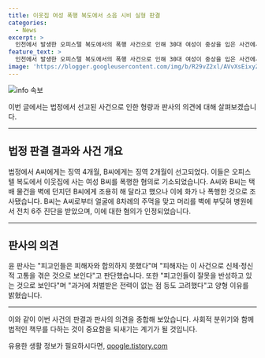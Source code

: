 ```yaml
---
title: 이웃집 여성 폭행 복도에서 소음 시비 실형 판결
categories:
  - News
excerpt: >
  인천에서 발생한 오피스텔 복도에서의 폭행 사건으로 인해 30대 여성이 중상을 입은 사건에서 20대 남성 2명이 징역형을 선고받았다. A씨는 징역 4개월, B씨는 징역 2개월을 선고받았으며, 피해자는 뇌출혈과 전치 6주의 부상을 입었다. 판사는 피고인들은 피해자와 합의하지 못했으며, 피해자는 이 사건으로 신체·정신적 고통을 겪은 것으로 보인다고 양형 이유를 밝혔다.
feature_text: >
  인천에서 발생한 오피스텔 복도에서의 폭행 사건으로 인해 30대 여성이 중상을 입은 사건에서 20대 남성 2명이 징역형을 선고받았다. A씨는 징역 4개월, B씨는 징역 2개월을 선고받았으며, 피해자는 뇌출혈과 전치 6주의 부상을 입었다. 판사는 피고인들은 피해자와 합의하지 못했으며, 피해자는 이 사건으로 신체·정신적 고통을 겪은 것으로 보인다고 양형 이유를 밝혔다.
image: 'https://blogger.googleusercontent.com/img/b/R29vZ2xl/AVvXsEixyZcFfHzMRdzZMjFBmAUKJYCLCGyLL1o632UiGVXcaFdKo_bkvkuCioo0uUKlGfBVcT3P84aROyZIXSBEx3Aw5nCQ3pTgDom1WDC4m8eifvWiAmWEEVb4x6G_l8C0QH225ldMjyaFvpxGEBGNO37VmDTDMHGhJPq73UglMfDca1-0aw/s1600/blogspot.png'
---
```


<p><img src="https://blogger.googleusercontent.com/img/b/R29vZ2xl/AVvXsEixyZcFfHzMRdzZMjFBmAUKJYCLCGyLL1o632UiGVXcaFdKo_bkvkuCioo0uUKlGfBVcT3P84aROyZIXSBEx3Aw5nCQ3pTgDom1WDC4m8eifvWiAmWEEVb4x6G_l8C0QH225ldMjyaFvpxGEBGNO37VmDTDMHGhJPq73UglMfDca1-0aw/s1600/blogspot.png" alt="info 속보" /></p>

<p>이번 글에서는 법정에서 선고된 사건으로 인한 형량과 판사의 의견에 대해 살펴보겠습니다.</p>

<hr />

<h2 data-ke-size="size26">법정 판결 결과와 사건 개요</h2>

<p>법정에서 A씨에게는 징역 4개월, B씨에게는 징역 2개월이 선고되었다. 이들은 오피스텔 복도에서 이웃집에 사는 여성 B씨를 폭행한 혐의로 기소되었습니다. A씨와 B씨는 택배 물건을 벽에 던지던 B씨에게 조용히 해 달라고 했으나 이에 화가 나 폭행한 것으로 조사됐습니다. B씨는 A씨로부터 얼굴에 8차례의 주먹을 맞고 머리를 벽에 부딪혀 병원에서 전치 6주 진단을 받았으며, 이에 대한 혐의가 인정되었습니다.</p>

<hr />

<h2 data-ke-size="size26">판사의 의견</h2>

<p>윤 판사는 "피고인들은 피해자와 합의하지 못했다"며 "피해자는 이 사건으로 신체·정신적 고통을 겪은 것으로 보인다"고 판단했습니다. 또한 "피고인들이 잘못을 반성하고 있는 것으로 보인다"며 "과거에 처벌받은 전력이 없는 점 등도 고려했다"고 양형 이유를 밝혔습니다.</p>

<hr />

<p>이와 같이 이번 사건의 판결과 판사의 의견을 종합해 보았습니다. 사회적 분위기와 함께 법적인 책무를 다하는 것이 중요함을 되새기는 계기가 될 것입니다.</p>
유용한 생활 정보가 필요하시다면, <a href="https://qoogle.tistory.com" rel="dofollow">qoogle.tistory.com</a>



